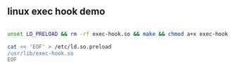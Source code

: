 ## linux exec hook demo

```bash

unset LD_PRELOAD && rm -rf exec-hook.so && make && chmod a+x exec-hook.so && sudo cp exec-hook.so /usr/lib/

cat << 'EOF' > /etc/ld.so.preload
/usr/lib/exec-hook.so
EOF

```

